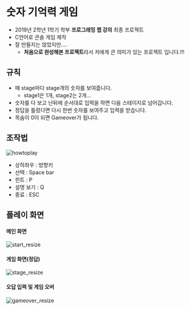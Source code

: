 # 숫자 기억력 게임

- 2019년 2학년 1학기 학부 **프로그래밍 랩 강의** 최종 프로젝트
- C언어로 콘솔 게임 제작
- 잘 만들지는 않았지만....
  - **처음으로 완성해본 프로젝트**라서 저에게 큰 의미가 있는 프로젝트 입니다.!!!

## 규칙
- 매 stage마다 stage개의 숫자를 보여줍니다.
  - stage1은 1개, stage2는 2개...
- 숫자를 다 보고 난뒤에 순서대로 입력을 하면 다음 스테이지로 넘어갑니다.
- 정답을 틀렸다면 다시 한번 숫자를 보여주고 입력을 받습니다.
- 목숨이 0이 되면 Gameover가 됩니다.


## 조작법
![howtoplay](https://user-images.githubusercontent.com/55189658/159026601-dde5f0a2-51e8-4f17-bf30-3e93499c53d4.png)

- 상하좌우 : 방향키
- 선택 : Space bar
- 힌트 : P
- 설명 보기 : Q
- 종료 : ESC



## 플레이 화면
#### 메인 화면
![start_resize](https://user-images.githubusercontent.com/55189658/159026435-958e0de6-d359-4f9c-a07d-13b430d3ac19.gif)

#### 게임 화면(정답)
![stage_resize](https://user-images.githubusercontent.com/55189658/159026964-a85876c7-1459-4ea9-9c7b-4b50bb7522d7.gif)

#### 오답 입력 및 게임 오버
![gameover_resize](https://user-images.githubusercontent.com/55189658/159027165-6a3b3d72-defc-4873-9eb0-84451c9e60a2.gif)


